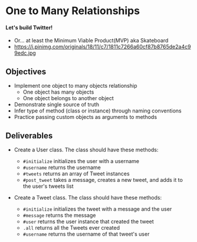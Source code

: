 # One to Many Relationships

#### Let's build Twitter!
 - Or... at least the Minimum Viable Product(MVP) aka Skateboard
 - https://i.pinimg.com/originals/18/11/c7/1811c7266a60cf87b8765de2a4c99edc.jpg

## Objectives

* Implement one object to many objects relationship
  * One object has many objects
  * One object belongs to another object
* Demonstrate single source of truth
* Infer type of method (class or instance) through naming conventions
* Practice passing custom objects as arguments to methods

## Deliverables

* Create a User class. The class should have these methods:
  * `#initialize` initializes the user with a username
  * `#username` returns the username 
  * `#tweets` returns an array of Tweet instances
  * `#post_tweet` takes a message, creates a new tweet, and adds it to the user's tweets list

* Create a Tweet class. The class should have these methods:
  * `#initialize` initializes the tweet with a message and the user
  * `#message` returns the message
  * `#user` returns the user instance that created the tweet
  * `.all` returns all the Tweets ever created
  * `#username` returns the username of that tweet's user